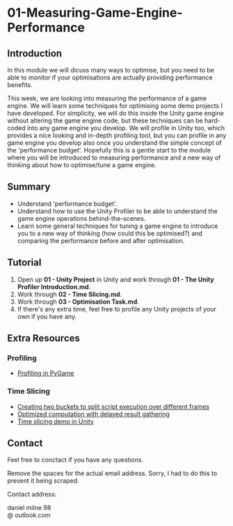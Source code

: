 # 01-Measuring-Game-Engine-Performance
## Introduction
In this module we will dicuss many ways to optimise, but you need to be able to monitor if your optimisations are actually providing performance benefits.

This week, we are looking into measuring the performance of a game engine. We will learn some techniques for optimising some demo projects I have developed. For simplicity, we will do this inside the Unity game engine without altering the game engine code, but these techniques can be hard-coded into any game engine you develop. We will profile in Unity too, which provides a nice looking and in-depth profiling tool, but you can profile in any game engine you develop also once you understand the simple concept of the 'performance budget'. Hopefully this is a gentle start to the module where you will be introduced to measuring performance and a new way of thinking about how to optimise/tune a game engine.

## Summary
- Understand 'performance budget'.
- Understand how to use the Unity Profiler to be able to understand the game engine operations behind-the-scenes.
- Learn some general techniques for tuning a game engine to introduce you to a new way of thinking (how could this be optimised?) and comparing the performance before and after optimisation.

## Tutorial
1. Open up **01 - Unity Project** in Unity and work through **01 - The Unity Profiler Introduction.md**.
2. Work through **02 - Time Slicing.md**.
3. Work through **03 - Optimisation Task.md**.
4. If there's any extra time, feel free to profile any Unity projects of your own if you have any.

## Extra Resources
### Profiling
- [Profiling in PyGame](https://www.pygame.org/wiki/Profiling?parent=CookBook%3Cbr%3E)

### Time Slicing
- [Creating two buckets to split script execution over different frames](https://thegamedev.guru/unity-performance/cpu-slicing-secrets/)
- [Optimized computation with delayed result gathering](https://allenchou.net/2021/05/time-slicing/)
- [Time slicing demo in Unity](https://medium.com/@arnaud.jamin/a-simple-way-to-distribute-game-updates-over-multiple-frames-ba0718dbd5cd#.o10kmuunl)

## Contact
Feel free to conctact if you have any questions.

Remove the spaces for the actual email address. Sorry, I had to do this to prevent it being scraped.

Contact address:

daniel milne 98</br>@ outlook.com
